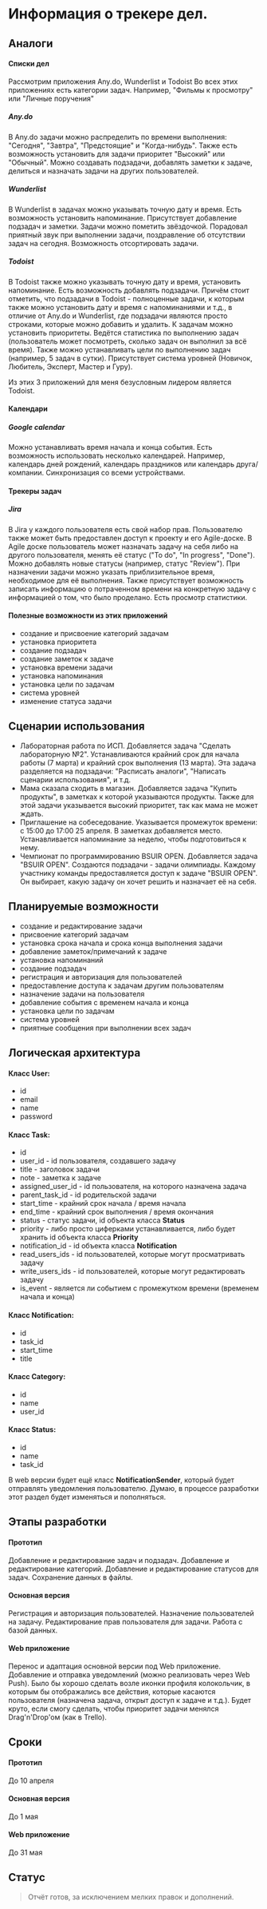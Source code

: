 # Информация о трекере дел.

## Аналоги

#### Списки дел

Рассмотрим приложения Any.do, Wunderlist и Todoist
Во всех этих приложениях есть категории задач. Например, "Фильмы к просмотру" или "Личные поручения"

##### Any.do
В Any.do задачи можно распределить по времени выполнения: "Сегодня", "Завтра", "Предстоящие" и "Когда-нибудь". Также есть возможность установить для задачи приоритет "Высокий" или "Обычный". Можно создавать подзадачи, добавлять заметки к задаче, делиться и назначать задачи на других пользователей.

##### Wunderlist
В Wunderlist в задачах можно указывать точную дату и время. Есть возможность установить напоминание. Присутствует добавление подзадач и заметки. Задачи можно пометить звёздочкой. Порадовал приятный звук при выполнении задачи, поздравление об отсутствии задач на сегодня. Возможность отсортировать задачи.

##### Todoist
В Todoist также можно указывать точную дату и время, установить напоминание. Есть возможность добавлять подзадачи. Причём стоит отметить, что подзадачи в Todoist - полноценные задачи, к которым также можно установить дату и время с напоминаниями и т.д., в отличие от Any.do и Wunderlist, где подзадачи являются просто строками, которые можно добавить и удалить. К задачам можно установить приоритеты. Ведётся статистика по выполнению задач (пользователь может посмотреть, сколько задач он выполнил за всё время). Также можно устанавливать цели по выполнению задач (например, 5 задач в сутки). Присутствует система уровней (Новичок, Любитель, Эксперт, Мастер и Гуру).

Из этих 3 приложений для меня безусловным лидером является Todoist.

#### Календари

##### Google calendar
Можно устанавливать время начала и конца события. Есть возможность использовать несколько календарей. Например, календарь дней рождений, календарь праздников или календарь друга/компании. Синхронизация со всеми устройствами.

#### Трекеры задач

##### Jira
В Jira у каждого пользователя есть свой набор прав. Пользователю также может быть предоставлен доступ к проекту и его Agile-доске. В Agile доске пользователь может назначать задачу на себя либо на другого пользователя, менять её статус ("To do", "In progress", "Done"). Можно добавлять новые статусы (например, статус "Review"). При назначении задачи можно указать приблизительное время, необходимое для её выполнения. Также присутствует возможность записать информацию о потраченном времени на конкретную задачу с информацией о том, что было проделано. Есть просмотр статистики.

#### Полезные возможности из этих приложений

* создание и присвоение категорий задачам
* установка приоритета
* создание подзадач
* создание заметок к задаче
* установка времени задачи
* установка напоминания
* установка цели по задачам
* система уровней
* изменение статуса задачи

## Сценарии использования

* Лабораторная работа по ИСП. Добавляется задача "Сделать лабораторную №2". Устанавливаются крайний срок для начала работы (7 марта) и крайний срок выполнения (13 марта). Эта задача разделяется на подзадачи: "Расписать аналоги", "Написать сценарии использования", и т.д.
* Мама сказала сходить в магазин. Добавляется задача "Купить продукты", в заметках к которой указываются продукты. Также для этой задачи указывается высокий приоритет, так как мама не может ждать.
* Приглашение на собеседование. Указывается промежуток времени: с 15:00 до 17:00 25 апреля. В заметках добавляется место. Устанавливается напоминание за неделю, чтобы подготовиться к нему.
* Чемпионат по программированию BSUIR OPEN. Добавляется задача "BSUIR OPEN". Создаются подзадачи - задачи олимпиады. Каждому участнику команды предоставляется доступ к задаче "BSUIR OPEN". Он выбирает, какую задачу он хочет решить и назначает её на себя. 

## Планируемые возможности

* создание и редактирование задачи
* присвоение категорий задачам
* установка срока начала и срока конца выполнения задачи
* добавление заметок/примечаний к задаче
* установка напоминаний
* создание подзадач
* регистрация и авторизация для пользователей
* предоставление доступа к задачам другим пользователям
* назначение задачи на пользователя
* добавление события с временем начала и конца
* установка цели по задачам
* система уровней
* приятные сообщения при выполнении всех задач

## Логическая архитектура

#### Класс **User**:
* id
* email
* name
* password

#### Класс **Task**:
* id
* user_id - id пользователя, создавшего задачу
* title - заголовок задачи
* note - заметка к задаче
* assigned_user_id - id пользователя, на которого назначена задача
* parent_task_id - id родительской задачи
* start_time - крайний срок начала / время начала
* end_time - крайний срок выполнения / время окончания
* status - статус задачи, id объекта класса **Status**
* priority - либо просто циферками устанавливается, либо будет хранить id объекта класса **Priority**
* notification_id - id объекта класса **Notification**
* read_users_ids - id пользователей, которые могут просматривать задачу
* write_users_ids - id пользователей, которые могут редактировать задачу
* is_event - является ли событием с промежутком времени (временем начала и конца)

#### Класс **Notification**:
* id
* task_id
* start_time
* title

#### Класс **Category**:
* id
* name
* user_id

#### Класс **Status**:
* id
* name
* task_id

В web версии будет ещё класс **NotificationSender**, который будет отправлять уведомления пользователю.
Думаю, в процессе разработки этот раздел будет изменяться и пополняться.

## Этапы разработки

#### Прототип

Добавление и редактирование задач и подзадач. Добавление и редактирование категорий. Добавление и редактирование статусов для задач. Сохранение данных в файлы.

#### Основная версия

Регистрация и авторизация пользователей. Назначение пользователей на задачу. Редактирование прав пользователя для задачи. Работа с базой данных.

#### Web приложение

Перенос и адаптация основной версии под Web приложение. Добавление и отправка уведомлений (можно реализовать через Web Push). Было бы хорошо сделать возле иконки профиля колокольчик, в которым бы отображались все действия, которые касаются пользователя (назначена задача, открыт доступ к задаче и т.д.). Будет круто, если смогу сделать, чтобы приоритет задачи менялся Drag'n'Drop'ом (как в Trello).

## Сроки

#### Прототип

До 10 апреля

#### Основная версия

До 1 мая

#### Web приложение

До 31 мая

## Статус

> Отчёт готов, за исключением мелких правок и дополнений.
